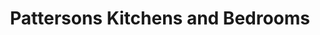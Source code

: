---
title: "Pattersons Kitchens and Bedrooms"
url: /dun-laoghaire/pattersons-kitchens-and-bedrooms/
shop: Küchen
---